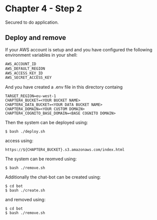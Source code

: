 # Chapter 4 - Step 2
Secured to do application.

## Deploy and remove
If your AWS account is setup and and you have configured the following environment variables in your shell:

```sh
AWS_ACCOUNT_ID
AWS_DEFAULT_REGION
AWS_ACCESS_KEY_ID
AWS_SECRET_ACCESS_KEY
```

And you have created a .env file in this directory containg

```
TARGET_REGION=eu-west-1
CHAPTER4_BUCKET=<YOUR BUCKET NAME>
CHAPTER4_DATA_BUCKET=<YOUR DATA BUCKET NAME>
CHAPTER4_DOMAIN=<YOUR CUSTOM DOMAIN>
CHAPTER4_COGNITO_BASE_DOMAIN=<BASE COGNITO DOMAIN>
```

Then the system can be deployed using:

```
$ bash ./deploy.sh
```

access using:

```
https://${CHAPTER4_BUCKET}.s3.amazonaws.com/index.html
```

The system can be reomved using:

```
$ bash ./remove.sh
```

Additionally the chat-bot can be created using:

```
$ cd bot
$ bash ./create.sh
```

and removed using:

```
$ cd bot
$ bash ./remove.sh
```


